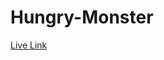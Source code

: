 # Hungry-Monster
<a href="https://mohammadkamrulhasan.github.io/assignment5/" alt="assignment5"> Live Link</a>